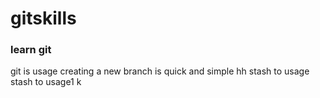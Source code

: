 # gitskills
### learn git 
git is usage
creating a new branch is quick and simple
hh
stash to usage
stash to usage1
k
